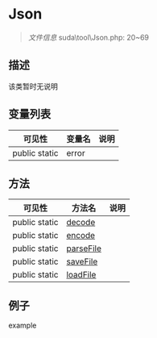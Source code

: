 #  Json 

> *文件信息* suda\tool\Json.php: 20~69





## 描述



该类暂时无说明


## 变量列表
| 可见性 |  变量名   | 说明 |
|--------|----|------|
| public  static  | error | | 

## 方法

| 可见性 | 方法名 | 说明 |
|--------|-------|------|
|  public  static|[decode](Json/decode.md) |  |
|  public  static|[encode](Json/encode.md) |  |
|  public  static|[parseFile](Json/parseFile.md) |  |
|  public  static|[saveFile](Json/saveFile.md) |  |
|  public  static|[loadFile](Json/loadFile.md) |  |
 

## 例子

example